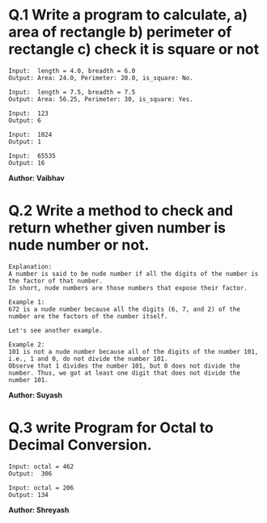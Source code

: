 # Q.1 Write a program to calculate, a) area of rectangle b) perimeter of rectangle c) check it is square or not
```
Input:  length = 4.0, breadth = 6.0
Output: Area: 24.0, Perimeter: 20.0, is_square: No.

Input:  length = 7.5, breadth = 7.5
Output: Area: 56.25, Perimeter: 30, is_square: Yes.

Input:  123
Output: 6

Input:  1024
Output: 1

Input:  65535
Output: 16
```
**Author: Vaibhav**

# Q.2 Write a method to check and return whether given number is nude number or not.
```
Explanation:
A number is said to be nude number if all the digits of the number is the factor of that number.
In short, nude numbers are those numbers that expose their factor.

Example 1:
672 is a nude number because all the digits (6, 7, and 2) of the number are the factors of the number itself.

Let's see another example.

Example 2:
101 is not a nude number because all of the digits of the number 101, i.e., 1 and 0, do not divide the number 101.
Observe that 1 divides the number 101, but 0 does not divide the number. Thus, we got at least one digit that does not divide the number 101.

```
**Author: Suyash**

# Q.3 write Program for Octal to Decimal Conversion.
```
Input: octal = 462
Output:  306

Input: octal = 206
Output: 134

```

**Author: Shreyash**
